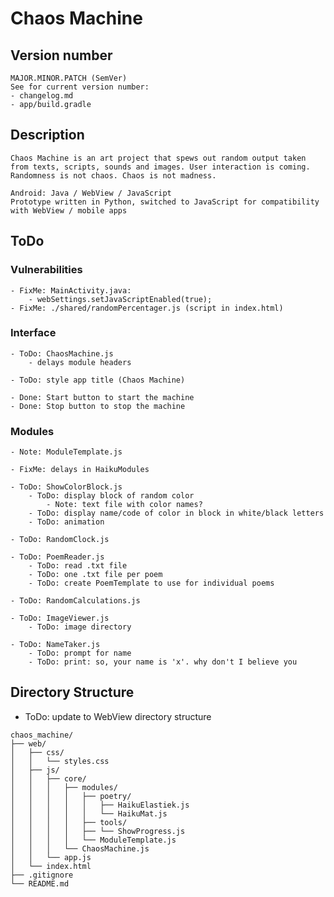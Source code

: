 # Chaos Machine

## Version number
    MAJOR.MINOR.PATCH (SemVer) 
    See for current version number:
    - changelog.md
    - app/build.gradle

## Description
    Chaos Machine is an art project that spews out random output taken from texts, scripts, sounds and images. User interaction is coming. Randomness is not chaos. Chaos is not madness.

    Android: Java / WebView / JavaScript 
    Prototype written in Python, switched to JavaScript for compatibility with WebView / mobile apps

## ToDo
### Vulnerabilities
    - FixMe: MainActivity.java:
        - webSettings.setJavaScriptEnabled(true);
    - FixMe: ./shared/randomPercentager.js (script in index.html)

### Interface
    - ToDo: ChaosMachine.js
        - delays module headers

    - ToDo: style app title (Chaos Machine)

    - Done: Start button to start the machine
    - Done: Stop button to stop the machine

### Modules
    - Note: ModuleTemplate.js
    
    - FixMe: delays in HaikuModules

    - ToDo: ShowColorBlock.js
        - ToDo: display block of random color
            - Note: text file with color names?
        - ToDo: display name/code of color in block in white/black letters
        - ToDo: animation

    - ToDo: RandomClock.js

    - ToDo: PoemReader.js
        - ToDo: read .txt file
        - ToDo: one .txt file per poem
        - ToDo: create PoemTemplate to use for individual poems

    - ToDo: RandomCalculations.js

    - ToDo: ImageViewer.js
        - ToDo: image directory

    - ToDo: NameTaker.js
        - ToDo: prompt for name
        - ToDo: print: so, your name is 'x'. why don't I believe you

## Directory Structure
- ToDo: update to WebView directory structure

```
chaos_machine/
├── web/
│   ├── css/
│   │   └── styles.css
│   ├── js/
│   │   ├── core/
│   │   │   ├── modules/
│   │   │   │   ├── poetry/
│   │   │   │   │   ├── HaikuElastiek.js
│   │   │   │   │   └── HaikuMat.js
│   │   │   │   ├── tools/
│   │   │   │   ├── └── ShowProgress.js
│   │   │   │   └── ModuleTemplate.js
│   │   │   └── ChaosMachine.js
│   │   └── app.js
│   └── index.html
├── .gitignore
└── README.md
```
